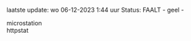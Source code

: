 laatste update: 
wo 06-12-2023  1:44   uur 
Status: FAALT - geel - 
<div class="service Y">microstation</div><div class="service G">httpstat</div>